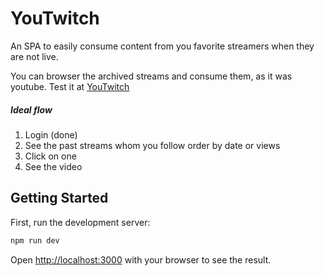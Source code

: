 # YouTwitch

An SPA to easily consume content from you favorite streamers when they are not live.

You can browser the archived streams and consume them, as it was youtube. Test it at [YouTwitch](https://youtwitch.allocsoc.net/)

##### Ideal flow

1. Login (done)
2. See the past streams whom you follow order by date or views
3. Click on one
4. See the video

## Getting Started

First, run the development server:

```bash
npm run dev
```

Open [http://localhost:3000](http://localhost:3000) with your browser to see the result.
